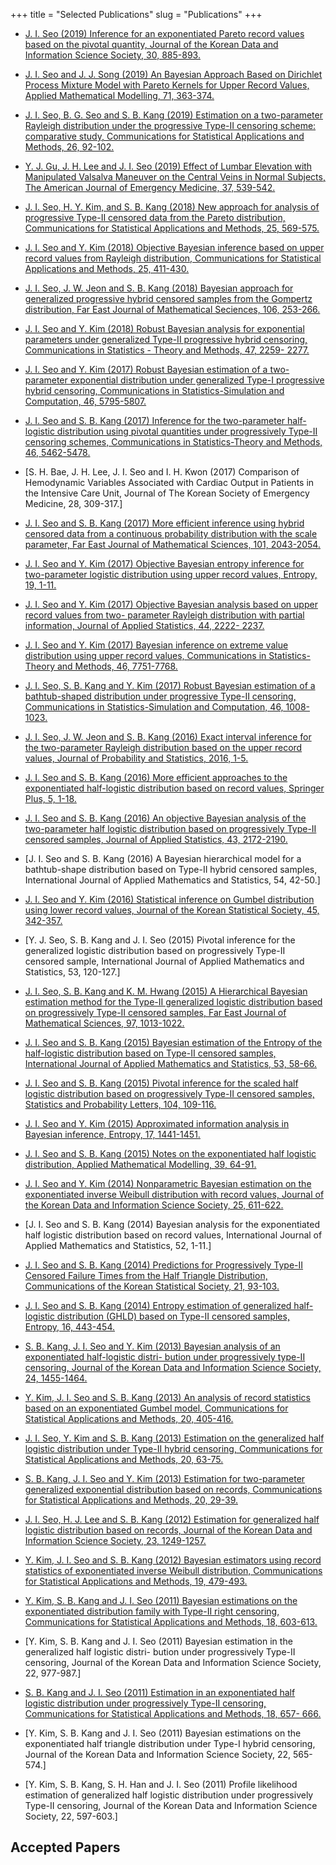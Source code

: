 +++
title = "Selected Publications"
slug = "Publications"
+++

* [J. I. Seo (2019) Inference for an exponentiated Pareto record values based on the pivotal quantity, Journal of the Korean Data and Information Science Society, 30, 885-893.](http://dx.doi.org/10.7465/jkdi.2019.30.4.885)

* [J. I. Seo and J. J. Song (2019) An Bayesian Approach Based on Dirichlet Process Mixture Model with Pareto Kernels for Upper Record Values, Applied Mathematical Modelling, 71, 363-374.](https://doi.org/10.1016/j.apm.2019.02.018)

* [J. I. Seo, B. G. Seo and S. B. Kang (2019) Estimation on a two-parameter Rayleigh distribution under the progressive Type-II censoring scheme: comparative study, Communications for Statistical Applications and Methods, 26, 92-102.
](https://doi.org/10.29220/CSAM.2019.26.2.091)

* [Y. J. Gu, J. H. Lee and J. I. Seo (2019) Effect of Lumbar Elevation with Manipulated Valsalva Maneuver on the Central Veins in Normal Subjects, The American Journal of Emergency Medicine, 37, 539-542.](https://doi.org/10.1016/j.ajem.2018.07.032)

* [J. I. Seo, H. Y. Kim, and S. B. Kang (2018) New approach for analysis of progressive Type-II censored data from the Pareto distribution, Communications for Statistical Applications and Methods, 25, 569-575.](https://doi.org/10.29220/CSAM.2018.25.5.569)

* [J. I. Seo and Y. Kim (2018) Objective Bayesian inference based on upper record values from Rayleigh distribution, Communications for Statistical Applications and Methods, 25, 411-430.](https://doi.org/10.29220/CSAM.2018.25.4.411)

* [J. I. Seo, J. W. Jeon and S. B. Kang (2018) Bayesian approach for generalized progressive hybrid censored samples from the Gompertz distribution, Far East Journal of Mathematical Seciences, 106, 253-266.](http://dx.doi.org/10.17654/MS106010253)

* [J. I. Seo and Y. Kim (2018) Robust Bayesian analysis for exponential parameters under generalized Type-II progressive hybrid censoring, Communications in Statistics - Theory and Methods, 47, 2259- 2277.](http://dx.doi.org/10.1080/03610918.2016.1183779)

* [J. I. Seo and Y. Kim (2017) Robust Bayesian estimation of a two-parameter exponential distribution under generalized Type-I progressive hybrid censoring, Communications in Statistics-Simulation and Computation, 46, 5795-5807.](https://doi.org/10.1080/03610918.2016.1183779)

* [J. I. Seo and S. B. Kang (2017) Inference for the two-parameter half-logistic distribution using pivotal quantities under progressively Type-II censoring schemes, Communications in Statistics-Theory and Methods, 46, 5462-5478.](https://doi.org/10.1080/03610918.2016.1161795)

* [S. H. Bae, J. H. Lee, J. I. Seo and I. H. Kwon (2017) Comparison of Hemodynamic Variables Associated with Cardiac Output in Patients in the Intensive Care Unit, Journal of The Korean Society of Emergency Medicine, 28, 309-317.]

* [J. I. Seo and S. B. Kang (2017) More efficient inference using hybrid censored data from a continuous probability distribution with the scale parameter, Far East Journal of Mathematical Sciences, 101, 2043-2054.](https://doi.org/10.17654/MS101092043)

* [J. I. Seo and Y. Kim (2017) Objective Bayesian entropy inference for two-parameter logistic distribution using upper record values, Entropy, 19, 1-11.](https://doi.org/10.3390/e19050208)

* [J. I. Seo and Y. Kim (2017) Objective Bayesian analysis based on upper record values from two- parameter Rayleigh distribution with partial information, Journal of Applied Statistics, 44, 2222- 2237.](https://doi.org/10.1080/02664763.2016.1251886)

* [J. I. Seo and Y. Kim (2017) Bayesian inference on extreme value distribution using upper record values, Communications in Statistics-Theory and Methods, 46, 7751-7768.](https://doi.org/10.1080/03610926.2016.1165848)

* [J. I. Seo, S. B. Kang and Y. Kim (2017) Robust Bayesian estimation of a bathtub-shaped distribution under progressive Type-II censoring, Communications in Statistics-Simulation and Computation, 46, 1008-1023.](https://doi.org/10.1080/03610918.2014.988256)

* [J. I. Seo, J. W. Jeon and S. B. Kang (2016) Exact interval inference for the two-parameter Rayleigh distribution based on the upper record values, Journal of Probability and Statistics, 2016, 1-5.](http://dx.doi.org/10.1155/2016/8246390)

* [J. I. Seo and S. B. Kang (2016) More efficient approaches to the exponentiated half-logistic distribution based on record values, Springer Plus, 5, 1-18.](http://dx.doi.org/10.1186/s40064-016-3047-y)

* [J. I. Seo and S. B. Kang (2016) An objective Bayesian analysis of the two-parameter half logistic distribution based on progressively Type-II censored samples, Journal of Applied Statistics, 43, 2172-2190.](https://doi.org/10.1080/02664763.2015.1134446)

* [J. I. Seo and S. B. Kang (2016) A Bayesian hierarchical model for a bathtub-shape distribution based on Type-II hybrid censored samples, International Journal of Applied Mathematics and Statistics, 54, 42-50.]

* [J. I. Seo and Y. Kim (2016) Statistical inference on Gumbel distribution using lower record values, Journal of the Korean Statistical Society, 45, 342-357.](http://dx.doi.org/10.1016/j.jkss.2015.12.002)

* [Y. J. Seo, S. B. Kang and J. I. Seo (2015) Pivotal inference for the generalized logistic distribution based on progressively Type-II censored sample, International Journal of Applied Mathematics and Statistics, 53, 120-127.]

* [J. I. Seo, S. B. Kang and K. M. Hwang (2015) A Hierarchical Bayesian estimation method for the Type-II generalized logistic distribution based on progressively Type-II censored samples, Far East Journal of Mathematical Sciences, 97, 1013-1022.](http://dx.doi.org/10.17654/FJMSAug2015_1013_1022)

* [J. I. Seo and S. B. Kang (2015) Bayesian estimation of the Entropy of the half-logistic distribution based on Type-II censored samples, International Journal of Applied Mathematics and Statistics, 53, 58-66.](http://dx.doi.org/10.3390/ecea-1-b003)

* [J. I. Seo and S. B. Kang (2015) Pivotal inference for the scaled half logistic distribution based on progressively Type-II censored samples, Statistics and Probability Letters, 104, 109-116.](https://doi.org/10.1016/j.spl.2015.05.011)

* [J. I. Seo and Y. Kim (2015) Approximated information analysis in Bayesian inference, Entropy, 17, 1441-1451.](https://doi.org/10.3390/e17031441)

* [J. I. Seo and S. B. Kang (2015) Notes on the exponentiated half logistic distribution, Applied Mathematical Modelling, 39, 64-91.](https://doi.org/10.1016/j.apm.2015.01.039)

* [J. I. Seo and Y. Kim (2014) Nonparametric Bayesian estimation on the exponentiated inverse Weibull distribution with record values, Journal of the Korean Data and Information Science Society, 25, 611-622.](https://doi.org/10.7465/jkdi.2014.25.3.611)

* [J. I. Seo and S. B. Kang (2014) Bayesian analysis for the exponentiated half logistic distribution based on record values, International Journal of Applied Mathematics and Statistics, 52, 1-11.]

* [J. I. Seo and S. B. Kang (2014) Predictions for Progressively Type-II Censored Failure Times from the Half Triangle Distribution, Communications of the Korean Statistical Society, 21, 93-103.](https://doi.org/10.5351/CSAM.2014.21.1.093)

* [J. I. Seo and S. B. Kang (2014) Entropy estimation of generalized half-logistic distribution (GHLD) based on Type-II censored samples, Entropy, 16, 443-454.](https://doi.org/10.3390/e16010443)

* [S. B. Kang, J. I. Seo and Y. Kim (2013) Bayesian analysis of an exponentiated half-logistic distri- bution under progressively type-II censoring, Journal of the Korean Data and Information Science Society, 24, 1455-1464.](https://doi.org/10.7465/jkdi.2013.24.6.1455)

* [Y. Kim, J. I. Seo and S. B. Kang (2013) An analysis of record statistics based on an exponentiated Gumbel model, Communications for Statistical Applications and Methods, 20, 405-416.](https://doi.org/10.5351/CSAM.2013.20.5.405)

* [J. I. Seo, Y. Kim and S. B. Kang (2013) Estimation on the generalized half logistic distribution under Type-II hybrid censoring, Communications for Statistical Applications and Methods, 20, 63-75.](https://doi.org/10.5351/CSAM.2013.20.1.063)

* [S. B. Kang, J. I. Seo and Y. Kim (2013) Estimation for two-parameter generalized exponential distribution based on records, Communications for Statistical Applications and Methods, 20, 29-39.](https://doi.org/10.5351/CSAM.2013.20.1.029)

* [J. I. Seo, H. J. Lee and S. B. Kang (2012) Estimation for generalized half logistic distribution based on records, Journal of the Korean Data and Information Science Society, 23, 1249-1257.](https://doi.org/10.7465/jkdi.2012.23.6.1249)

* [Y. Kim, J. I. Seo and S. B. Kang (2012) Bayesian estimators using record statistics of exponentiated inverse Weibull distribution, Communications for Statistical Applications and Methods, 19, 479-493.](http://dx.doi.org/10.5351/CKSS.2012.19.3.479)

* [Y. Kim, S. B. Kang and J. I. Seo (2011) Bayesian estimations on the exponentiated distribution family with Type-II right censoring, Communications for Statistical Applications and Methods, 18, 603-613.](http://dx.doi.org/10.5351/CKSS.2011.18.5.603)

* [Y. Kim, S. B. Kang and J. I. Seo (2011) Bayesian estimation in the generalized half logistic distri- bution under progressively Type-II censoring, Journal of the Korean Data and Information Science Society, 22, 977-987.]

* [S. B. Kang and J. I. Seo (2011) Estimation in an exponentiated half logistic distribution under
progressively Type-II censoring, Communications for Statistical Applications and Methods, 18, 657- 666.](https://doi.org/10.5351/CKSS.2011.18.5.657)

* [Y. Kim, S. B. Kang and J. I. Seo (2011) Bayesian estimations on the exponentiated half triangle distribution under Type-I hybrid censoring, Journal of the Korean Data and Information Science Society, 22, 565-574.]

* [Y. Kim, S. B. Kang, S. H. Han and J. I. Seo (2011) Profile likelihood estimation of generalized half logistic distribution under progressively Type-II censoring, Journal of the Korean Data and Information Science Society, 22, 597-603.]

## Accepted Papers
